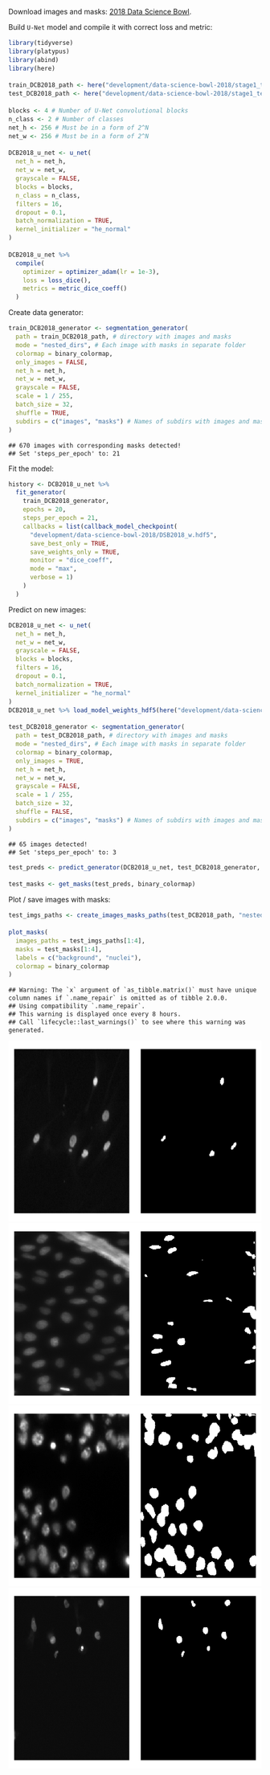 Download images and masks: [2018 Data Science
Bowl](https://www.kaggle.com/c/data-science-bowl-2018).

Build `U-Net` model and compile it with correct loss and metric:

``` r
library(tidyverse)
library(platypus)
library(abind)
library(here)

train_DCB2018_path <- here("development/data-science-bowl-2018/stage1_train")
test_DCB2018_path <- here("development/data-science-bowl-2018/stage1_test")

blocks <- 4 # Number of U-Net convolutional blocks
n_class <- 2 # Number of classes
net_h <- 256 # Must be in a form of 2^N
net_w <- 256 # Must be in a form of 2^N

DCB2018_u_net <- u_net(
  net_h = net_h,
  net_w = net_w,
  grayscale = FALSE,
  blocks = blocks,
  n_class = n_class,
  filters = 16,
  dropout = 0.1,
  batch_normalization = TRUE,
  kernel_initializer = "he_normal"
)

DCB2018_u_net %>%
  compile(
    optimizer = optimizer_adam(lr = 1e-3),
    loss = loss_dice(),
    metrics = metric_dice_coeff()
  )
```

Create data generator:

``` r
train_DCB2018_generator <- segmentation_generator(
  path = train_DCB2018_path, # directory with images and masks
  mode = "nested_dirs", # Each image with masks in separate folder
  colormap = binary_colormap,
  only_images = FALSE,
  net_h = net_h,
  net_w = net_w,
  grayscale = FALSE,
  scale = 1 / 255,
  batch_size = 32,
  shuffle = TRUE,
  subdirs = c("images", "masks") # Names of subdirs with images and masks
)
```

    ## 670 images with corresponding masks detected!
    ## Set 'steps_per_epoch' to: 21

Fit the model:

``` r
history <- DCB2018_u_net %>%
  fit_generator(
    train_DCB2018_generator,
    epochs = 20,
    steps_per_epoch = 21,
    callbacks = list(callback_model_checkpoint(
      "development/data-science-bowl-2018/DSB2018_w.hdf5",
      save_best_only = TRUE,
      save_weights_only = TRUE,
      monitor = "dice_coeff",
      mode = "max",
      verbose = 1)
    )
  )
```

Predict on new images:

``` r
DCB2018_u_net <- u_net(
  net_h = net_h,
  net_w = net_w,
  grayscale = FALSE,
  blocks = blocks,
  filters = 16,
  dropout = 0.1,
  batch_normalization = TRUE,
  kernel_initializer = "he_normal"
)
DCB2018_u_net %>% load_model_weights_hdf5(here("development/data-science-bowl-2018/DSB2018_w.hdf5"))

test_DCB2018_generator <- segmentation_generator(
  path = test_DCB2018_path, # directory with images and masks
  mode = "nested_dirs", # Each image with masks in separate folder
  colormap = binary_colormap,
  only_images = TRUE,
  net_h = net_h,
  net_w = net_w,
  grayscale = FALSE,
  scale = 1 / 255,
  batch_size = 32,
  shuffle = FALSE,
  subdirs = c("images", "masks") # Names of subdirs with images and masks
)
```

    ## 65 images detected!
    ## Set 'steps_per_epoch' to: 3

``` r
test_preds <- predict_generator(DCB2018_u_net, test_DCB2018_generator, 3)

test_masks <- get_masks(test_preds, binary_colormap)
```

Plot / save images with masks:

``` r
test_imgs_paths <- create_images_masks_paths(test_DCB2018_path, "nested_dirs", FALSE, c("images", "masks"), ";")$images_paths

plot_masks(
  images_paths = test_imgs_paths[1:4],
  masks = test_masks[1:4],
  labels = c("background", "nuclei"),
  colormap = binary_colormap
)
```

    ## Warning: The `x` argument of `as_tibble.matrix()` must have unique column names if `.name_repair` is omitted as of tibble 2.0.0.
    ## Using compatibility `.name_repair`.
    ## This warning is displayed once every 8 hours.
    ## Call `lifecycle::last_warnings()` to see where this warning was generated.

![](2018-Data-Science-Bowl_files/figure-markdown_github/unnamed-chunk-5-1.png)![](2018-Data-Science-Bowl_files/figure-markdown_github/unnamed-chunk-5-2.png)![](2018-Data-Science-Bowl_files/figure-markdown_github/unnamed-chunk-5-3.png)![](2018-Data-Science-Bowl_files/figure-markdown_github/unnamed-chunk-5-4.png)
